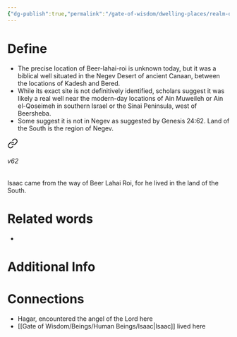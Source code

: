 ```yaml
---
{"dg-publish":true,"permalink":"/gate-of-wisdom/dwelling-places/realm-of-humans/beer-lahai-roi/","tags":["#GateWisdom","RealmofHumans"]}
---
```


# Define
- The precise location of Beer-lahai-roi is unknown today, but it was a biblical well situated in the Negev Desert of ancient Canaan, between the locations of Kadesh and Bered. 
- While its exact site is not definitively identified, scholars suggest it was likely a real well near the modern-day locations of Ain Muweileh or Ain el-Qoseimeh in southern Israel or the Sinai Peninsula, west of Beersheba.
- Some suggest it is not in Negev as suggested by Genesis 24:62. Land of the South is the region of Negev.
  
<div class="transclusion internal-embed is-loaded"><a class="markdown-embed-link" href="/the-scrolls/1-torah-law-of-moses/01-genesis/gen-24/#v62" aria-label="Open link"><svg xmlns="http://www.w3.org/2000/svg" width="24" height="24" viewBox="0 0 24 24" fill="none" stroke="currentColor" stroke-width="2" stroke-linecap="round" stroke-linejoin="round" class="svg-icon lucide-link"><path d="M10 13a5 5 0 0 0 7.54.54l3-3a5 5 0 0 0-7.07-7.07l-1.72 1.71"></path><path d="M14 11a5 5 0 0 0-7.54-.54l-3 3a5 5 0 0 0 7.07 7.07l1.71-1.71"></path></svg></a><div class="markdown-embed">



###### v62 
Isaac came from the way of Beer Lahai Roi, for he lived in the land of the South. 


</div></div>


# Related words
- 

# Additional Info


# Connections
- Hagar, encountered the angel of the Lord here
- [[Gate of Wisdom/Beings/Human Beings/Isaac\|Isaac]] lived here

